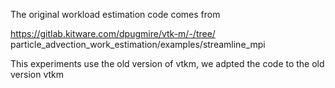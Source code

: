 

The original workload estimation code comes from

https://gitlab.kitware.com/dpugmire/vtk-m/-/tree/
particle_advection_work_estimation/examples/streamline_mpi

This experiments use the old version of vtkm, we adpted the code to the old version vtkm